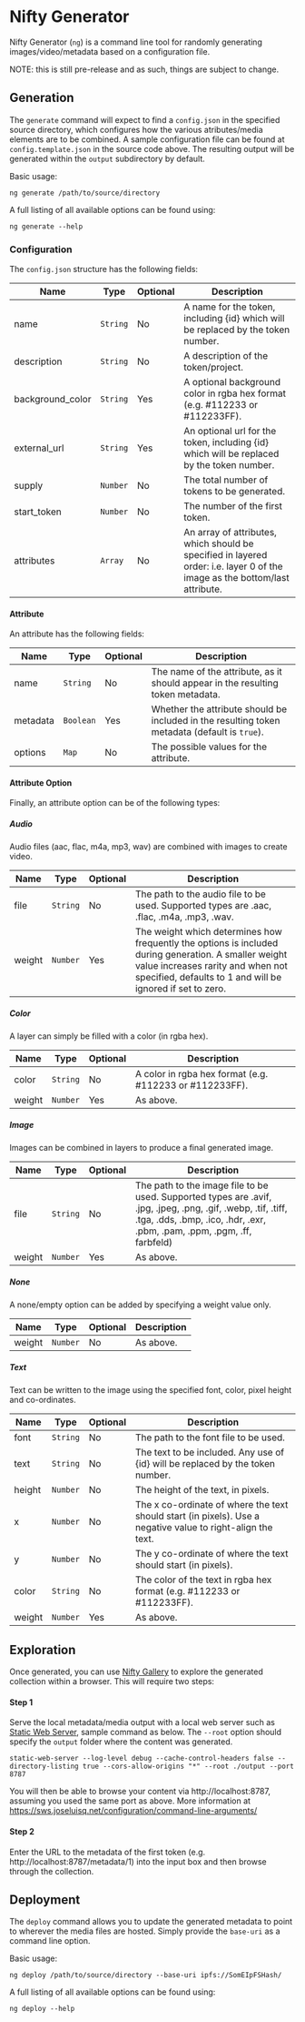 # Nifty Generator

Nifty Generator (`ng`) is a command line tool for randomly generating images/video/metadata based on a configuration file.

NOTE: this is still pre-release and as such, things are subject to change. 

## Generation
   
The `generate` command will expect to find a `config.json` in the specified source directory, which configures how the various atributes/media elements are to be combined. A sample configuration file can be found at `config.template.json` in the source code above. The resulting output will be generated within the `output` subdirectory by default.

Basic usage:
    
    ng generate /path/to/source/directory

A full listing of all available options can be found using:

    ng generate --help
    
### Configuration

The `config.json` structure has the following fields:

| Name | Type | Optional | Description |
| ---- | ---- | -------- | ----------- |
| name | `String` | No | A name for the token, including {id} which will be replaced by the token number. |
| description | `String` | No | A description of the token/project. |
| background_color | `String` | Yes | A optional background color in rgba hex format (e.g. #112233 or #112233FF). |
| external_url | `String` | Yes | An optional url for the token, including {id} which will be replaced by the token number. |
| supply | `Number` | No | The total number of tokens to be generated. |
| start_token | `Number` | No | The number of the first token. |
| attributes | `Array` | No | An array of attributes, which should be specified in layered order: i.e. layer 0 of the image as the bottom/last attribute. |

#### Attribute

An attribute has the following fields:

| Name | Type | Optional | Description |
| ---- | ---- | -------- | ----------- |
| name | `String` | No | The name of the attribute, as it should appear in the resulting token metadata. |
| metadata | `Boolean` | Yes | Whether the attribute should be included in the resulting token metadata (default is `true`). |
| options | `Map` | No | The possible values for the attribute. |

#### Attribute Option

Finally, an attribute option can be of the following types:

##### Audio
Audio files (aac, flac, m4a, mp3, wav) are combined with images to create video.

| Name | Type | Optional | Description |
| ---- | ---- | -------- | ----------- |
| file | `String` | No | The path to the audio file to be used. Supported types are .aac, .flac, .m4a, .mp3, .wav. |
| weight | `Number` | Yes | The weight which determines how frequently the options is included during generation. A smaller weight value increases rarity and when not specified, defaults to 1 and will be ignored if set to zero. |

##### Color
A layer can simply be filled with a color (in rgba hex).

| Name | Type | Optional | Description |
| ---- | ---- | -------- | ----------- |
| color | `String` | No | A color in rgba hex format (e.g. #112233 or #112233FF). |
| weight | `Number` | Yes | As above. |

##### Image
Images can be combined in layers to produce a final generated image.

| Name | Type | Optional | Description |
| ---- | ---- | -------- | ----------- |
| file | `String` | No | The path to the image file to be used. Supported types are .avif, .jpg, .jpeg, .png, .gif, .webp, .tif, .tiff, .tga, .dds, .bmp, .ico, .hdr, .exr, .pbm, .pam, .ppm, .pgm, .ff, farbfeld)  |
| weight | `Number` | Yes | As above. |

##### None
A none/empty option can be added by specifying a weight value only.

| Name | Type | Optional | Description |
| ---- | ---- | -------- | ----------- |
| weight | `Number` | No | As above. |

##### Text
Text can be written to the image using the specified font, color, pixel height and co-ordinates. 

| Name | Type | Optional | Description |
| ---- | ---- | -------- | ----------- |
| font | `String` | No | The path to the font file to be used. |
| text | `String` | No | The text to be included. Any use of {id} will be replaced by the token number. |
| height | `Number` | No | The height of the text, in pixels. |
| x | `Number` | No | The x co-ordinate of where the text should start (in pixels). Use a negative value to right-align the text. |
| y | `Number` | No | The y co-ordinate of where the text should start (in pixels). |
| color | `String` | No | The color of the text in rgba hex format (e.g. #112233 or #112233FF). |
| weight | `Number` | Yes | As above. |


##  Exploration
Once generated, you can use [Nifty Gallery](https://niftygallery.evilrobot.industries) to explore the generated collection within a browser. This will require two steps:

#### Step 1
Serve the local metadata/media output with a local web server such as [Static Web Server](https://sws.joseluisq.net), sample command as below. The `--root` option should specify the `output` folder where the content was generated. 

    static-web-server --log-level debug --cache-control-headers false --directory-listing true --cors-allow-origins "*" --root ./output --port 8787


You will then be able to browse your content via http://localhost:8787, assuming you used the same port as above. More information at https://sws.joseluisq.net/configuration/command-line-arguments/

#### Step 2
Enter the URL to the metadata of the first token (e.g. http://localhost:8787/metadata/1) into the input box and then browse through the collection.

## Deployment

The `deploy` command allows you to update the generated metadata to point to wherever the media files are hosted. Simply provide the `base-uri` as a command line option.

Basic usage:
    
    ng deploy /path/to/source/directory --base-uri ipfs://SomEIpFSHash/ 
    
A full listing of all available options can be found using:

    ng deploy --help
